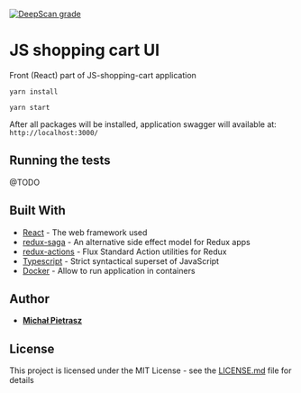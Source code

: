 [![DeepScan grade](https://deepscan.io/api/teams/2725/projects/4006/branches/33635/badge/grade.svg)](https://deepscan.io/dashboard#view=project&tid=2725&pid=4006&bid=33635)

# JS shopping cart UI

Front (React) part of JS-shopping-cart application
```
yarn install
```
```
yarn start
```

After all packages will be installed, application swagger will available at: `http://localhost:3000/`

## Running the tests

@TODO

## Built With

* [React](https://reactjs.org/) - The web framework used
* [redux-saga](https://github.com/redux-saga/redux-saga) - An alternative side effect model for Redux apps
* [redux-actions](https://github.com/redux-utilities/redux-actions) - Flux Standard Action utilities for Redux
* [Typescript](https://www.typescriptlang.org/) - Strict syntactical superset of JavaScript
* [Docker](https://www.docker.com/) - Allow to run application in containers

## Author

* [**Michał Pietrasz**](http://michalpietrasz.pl)

## License

This project is licensed under the MIT License - see the [LICENSE.md](LICENSE.md) file for details
